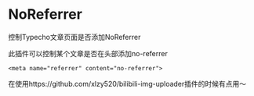 # NoReferrer
控制Typecho文章页面是否添加NoReferrer

此插件可以控制某个文章是否在头部添加no-referrer
```
<meta name="referrer" content="no-referrer">
```
在使用https://github.com/xlzy520/bilibili-img-uploader插件的时候有点用～
